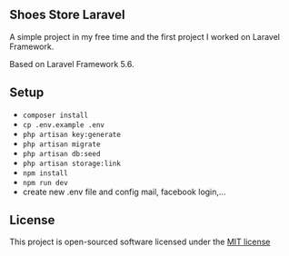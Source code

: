 ## Shoes Store Laravel

A simple project in my free time and the first project I worked on Laravel Framework.

Based on Laravel Framework 5.6.

## Setup

- `composer install`
- `cp .env.example .env`
- `php artisan key:generate`
- `php artisan migrate`
- `php artisan db:seed`
- `php artisan storage:link`
- `npm install`
- `npm run dev`
- create new .env file and config mail, facebook login,...
## License

This project is open-sourced software licensed under the [MIT license](https://opensource.org/licenses/MIT)
